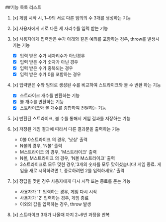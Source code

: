 ##기능 목록 리스트

1. [x] 게임 시작 시, 1~9의 서로 다른 임의의 수 3개를 생성하는 기능

2. [x] 사용자에게 서로 다른 세 자리수를 입력 받는 기능

3. [x] 사용자에게 입력받은 수가 아래와 같은 예외를 포함하는 경우, throw를 발생시키는 기능

   - [x] 입력 받은 수가 세자리수가 아닌경우
   - [x] 입력 받은 수가 숫자가 아닌 경우
   - [x] 입력 받은 수가 중복되는 경우
   - [x] 입력 받은 수가 0을 포함하는 경우

4. [x] 입력받은 수와 임의로 생성된 수를 비교하여 스트라이크와 볼 수 반환 하는 기능

   - [x] 스트라이크 개수를 반환하는 기능
   - [x] 볼 개수를 반환하는 기능
   - [x] 스트라이크와 볼 개수를 종합하여 전달하는 기능

5. [x] 반환된 스트라이크, 볼 수를 통해서 게임 결과를 저장하는 기능

6. [x] 저장된 게임 결과에 따라서 다른 결과문을 출력하는 기능

   - 0볼 0스트라이크 의 경우, '낫싱' 출력
   - N볼의 경우, 'N볼' 출력
   - M스트라이크 의 경우, 'M스트라이크' 출력
   - N볼, M스트라이크 의 경우, 'N볼 M스트라이크' 출력
   - 3스트라이크로 모두 밎힌 경우,'3개의 숫자를 모두 맞히셨습니다! 게임 종료. 게임을 새로 시작하려면 1, 종료하려면 2를 입력하세요.' 출력

7. [x] 정답을 맞힌 경우 사용자에게 다시 시작 또는 종료를 묻는 기능

   - 사용자가 '1' 입력하는 경우, 게임 다시 시작
   - 사용자가 '2' 입력하는 경우, 게임 종료
   - 이외의 값을 입력하는 경우, throw 발생

8. [x] 스트라이크 3개가 나올때 까지 2~6번 과정을 반복

